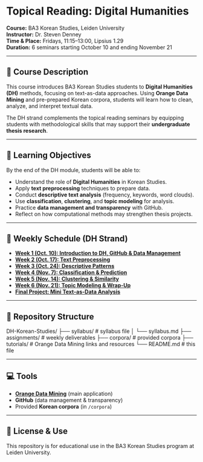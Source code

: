 # Topical Reading: Digital Humanities  
**Course:** BA3 Korean Studies, Leiden University  
**Instructor:** Dr. Steven Denney  
**Time & Place:** Fridays, 11:15–13:00, Lipsius 1.29  
**Duration:** 6 seminars starting October 10 and ending November 21

---

## 🎯 Course Description
This course introduces BA3 Korean Studies students to **Digital Humanities (DH)** methods, focusing on text-as-data approaches. Using **Orange Data Mining** and pre-prepared Korean corpora, students will learn how to clean, analyze, and interpret textual data.  

The DH strand complements the topical reading seminars by equipping students with methodological skills that may support their **undergraduate thesis research**.

---

## 📘 Learning Objectives
By the end of the DH module, students will be able to:
- Understand the role of **Digital Humanities** in Korean Studies.  
- Apply **text preprocessing** techniques to prepare data.  
- Conduct **descriptive text analysis** (frequency, keywords, word clouds).  
- Use **classification**, **clustering**, and **topic modeling** for analysis.  
- Practice **data management and transparency** with GitHub.  
- Reflect on how computational methods may strengthen thesis projects.  

---

## 📅 Weekly Schedule (DH Strand)
- **[Week 1 (Oct. 10): Introduction to DH, GitHub & Data Management](assignments/week01-deliverable.md)**  
- **[Week 2 (Oct. 17): Text Preprocessing](assignments/week02-deliverable.md)**  
- **[Week 3 (Oct. 24): Descriptive Patterns](assignments/week03-deliverable.md)**  
- **[Week 4 (Nov. 7): Classification & Prediction](assignments/week04-deliverable.md)**  
- **[Week 5 (Nov. 14): Clustering & Similarity](assignments/week05-deliverable.md)**  
- **[Week 6 (Nov. 21): Topic Modeling & Wrap-Up](assignments/week06-deliverable.md)**  
- **[Final Project: Mini Text-as-Data Analysis](assignments/final-project.md)**  

---

## 📂 Repository Structure

DH-Korean-Studies/
├── syllabus/          # syllabus file
│   └── syllabus.md
├── assignments/       # weekly deliverables
├── corpora/           # provided corpora
├── tutorials/         # Orange Data Mining links and resources
└── README.md          # this file

---

## 💻 Tools
- **[Orange Data Mining](https://orangedatamining.com/)** (main application)  
- **GitHub** (data management & transparency)  
- Provided **Korean corpora** (in `/corpora`)  

---

## 📜 License & Use
This repository is for educational use in the BA3 Korean Studies program at Leiden University.
